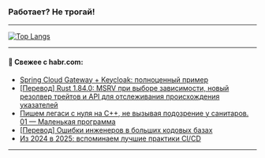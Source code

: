 ### Работает? Не трогай!

---
<!--
#### 🛠️ Technical stack:

![Java](https://img.shields.io/badge/Java-informational?logo=Oracle&style=flat&logoColor=white&color=FF4500)
![Kotlin](https://img.shields.io/badge/Kotlin-informational?logo=Kotlin&style=flat&logoColor=white&color=774D97)
![TS](https://img.shields.io/badge/TypeScript-informational?logo=typeScript&style=flat&logoColor=black&color=017acc)
![Python](https://img.shields.io/badge/Python-informational?logo=Python&style=flat&logoColor=black&color=ffdd54) <br>
![Spring](https://img.shields.io/badge/Spring-informational?logo=Spring&style=flat&logoColor=white&color=6DB33F) 
![SpringBoot](https://img.shields.io/badge/SpringBoot-informational?logo=SpringBoot&style=flat&logoColor=white&color=6DB33F)
![Nest](https://img.shields.io/badge/NestJS-informational?logo=NestJS&style=flat&logoColor=white&color=E0234E) 
![NodeJS](https://img.shields.io/badge/NodeJS-informational?logo=node.js&style=flat&logoColor=white&color=70A760)<br>
![PostgreSQL](https://img.shields.io/badge/PostgreSQL-informational?logo=PostgreSQL&style=flat&logoColor=white&color=DAA520)
![MongoDB](https://img.shields.io/badge/MongoDB-informational?logo=MongoDB&style=flat&logoColor=white&color=870000)
![Apache](https://img.shields.io/badge/Apache-informational?logo=apache&style=flat&logoColor=white&color=f74e28)

___ 
-->

<!--- #### 🛠️ : --->

[![Top Langs](https://github-readme-stats-82jvfl3w3-advtsettinggmailcoms-projects.vercel.app/api/top-langs/?username=zloylis&langs_count=10&hide_title=true&title_color=e6edf3&size_weight=0.5&count_weight=0.5&layout=compact&hide_progress=true&hide_border=true&theme=dracula)](https://github.com/zloylis)

<!---


####  :octocat:&nbsp;&nbsp; Статистика:

![GitHub stats](https://github-readme-stats-u2qms2cxw-advtsettinggmailcoms-projects.vercel.app/api?username=zloylis&show_icons=true&hide_border=true&theme=dracula&title_color=e6edf3&include_all_commits=true&count_private=true&hide_rank=false&hide_title=true&rank_icon=github)
-->
---

#### 💬 Свежее с habr.com:

<!-- BLOG-POST-LIST:START -->
- [Spring Cloud Gateway + Keycloak: полноценный пример](https://habr.com/ru/articles/872856/?utm_source=habrahabr&utm_medium=rss&utm_campaign=872856)
- [[Перевод] Rust 1.84.0: MSRV при выборе зависимости, новый резолвер трейтов и API для отслеживания происхождения указателей](https://habr.com/ru/articles/872854/?utm_source=habrahabr&utm_medium=rss&utm_campaign=872854)
- [Пишем легаси с нуля на С++, не вызывая подозрение у санитаров. 01 — Маленькая программа](https://habr.com/ru/articles/872834/?utm_source=habrahabr&utm_medium=rss&utm_campaign=872834)
- [[Перевод] Ошибки инженеров в больших кодовых базах](https://habr.com/ru/articles/872700/?utm_source=habrahabr&utm_medium=rss&utm_campaign=872700)
- [Из 2024 в 2025: вспоминаем лучшие практики CI/CD](https://habr.com/ru/companies/nixys/articles/841174/?utm_source=habrahabr&utm_medium=rss&utm_campaign=841174)
<!-- BLOG-POST-LIST:END -->

---

